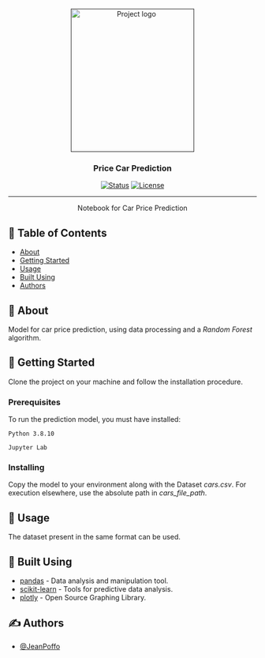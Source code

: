 <p align="center">
  <a href="" rel="noopener">
 <img width=250px height=290px src="https://upload.wikimedia.org/wikipedia/commons/thumb/3/38/Jupyter_logo.svg/250px-Jupyter_logo.svg.png" alt="Project logo"></a>
</p>

<h3 align="center">Price Car Prediction</h3>

<div align="center">

[![Status](https://img.shields.io/badge/status-active-success.svg)]()
[![License](https://img.shields.io/badge/license-MIT-blue.svg)](/LICENSE)

</div>

---

<p align="center"> Notebook for Car Price Prediction
    <br> 
</p>

## 📝 Table of Contents

- [About](#about)
- [Getting Started](#getting_started)
- [Usage](#usage)
- [Built Using](#built_using)
- [Authors](#authors)

## 🧐 About <a name = "about"></a>

Model for car price prediction, using data processing and a *Random Forest* algorithm.

## 🏁 Getting Started <a name = "getting_started"></a>

Clone the project on your machine and follow the installation procedure.

### Prerequisites

To run the prediction model, you must have installed:

```
Python 3.8.10

Jupyter Lab
```

### Installing

Copy the model to your environment along with the Dataset *cars.csv*. For execution elsewhere, use the absolute path in *cars_file_path*.

## 🎈 Usage <a name="usage"></a>

The dataset present in the same format can be used.

## 📓 Built Using <a name = "built_using"></a>

- [pandas](https://pandas.pydata.org/docs/index.html) - Data analysis and manipulation tool.
- [scikit-learn](https://scikit-learn.org/stable/) - Tools for predictive data analysis.
- [plotly](https://plotly.com/python/) - Open Source Graphing Library.

## ✍️ Authors <a name = "authors"></a>

- [@JeanPoffo](https://github.com/JeanPoffo)

